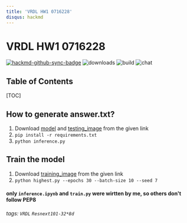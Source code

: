 ```yaml
---
title: 'VRDL HW1 0716228'
disqus: hackmd
---
```


VRDL HW1 0716228
===


[![hackmd-github-sync-badge](https://hackmd.io/6p7VjUESSYeoBbkQPXsG3Q/badge)](https://hackmd.io/6p7VjUESSYeoBbkQPXsG3Q)
![downloads](https://img.shields.io/github/downloads/atom/atom/total.svg)
![build](https://img.shields.io/appveyor/ci/:user/:repo.svg)
![chat](https://img.shields.io/discord/:serverId.svg)

## Table of Contents

[TOC]

## How to generate answer.txt?

1. Download [model](https://drive.google.com/file/d/1pno2ta7QvyBvG-jDu00A5czOXxuXxDSr/view?usp=sharing) and [testing_image](https://drive.google.com/drive/folders/1Pea5XbB9RwnOk02V9UNh9UIZwVOatUwT?usp=sharing) from the given link
2. `pip install -r requirements.txt`
3. `python inference.py`

## Train the model
1. Download [training_image](https://drive.google.com/drive/folders/17R2k2QDDkP3F4sM---7XTf2C0gTYHPui?usp=sharing) from the given link
2. `python highest.py --epochs 30 --batch-size 10 --seed 7`

#### only `inference.ipynb` and `train.py` were wirtten by me, so others don't follow PEP8

###### tags: `VRDL` `Resnext101-32*8d`
